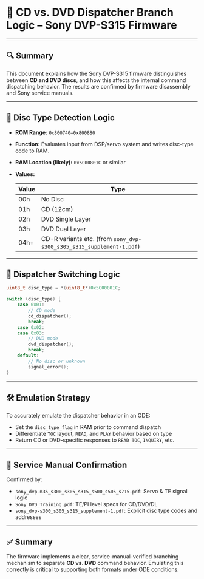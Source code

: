 
# 📄 CD vs. DVD Dispatcher Branch Logic – Sony DVP-S315 Firmware

---

## 🔍 Summary

This document explains how the Sony DVP-S315 firmware distinguishes between **CD and DVD discs**, and how this affects the internal command dispatching behavior. The results are confirmed by firmware disassembly and Sony service manuals.

---

## 🧠 Disc Type Detection Logic

- **ROM Range:** `0x800740–0x800880`
- **Function:** Evaluates input from DSP/servo system and writes disc-type code to RAM.
- **RAM Location (likely):** `0x5C00801C` or similar
- **Values:**

  | Value | Type                                                                 |
  | ----- | -------------------------------------------------------------------- |
  | 00h   | No Disc                                                              |
  | 01h   | CD (12cm)                                                            |
  | 02h   | DVD Single Layer                                                     |
  | 03h   | DVD Dual Layer                                                       |
  | 04h+  | CD-R variants etc. (from `sony_dvp-s300_s305_s315_supplement-1.pdf`) |

---

## 🔁 Dispatcher Switching Logic

```c
uint8_t disc_type = *(uint8_t*)0x5C00801C;

switch (disc_type) {
    case 0x01:
        // CD mode
        cd_dispatcher();
        break;
    case 0x02:
    case 0x03:
        // DVD mode
        dvd_dispatcher();
        break;
    default:
        // No disc or unknown
        signal_error();
}
```

---

## 🛠 Emulation Strategy

To accurately emulate the dispatcher behavior in an ODE:

- Set the `disc_type_flag` in RAM prior to command dispatch
- Differentiate `TOC` layout, `READ`, and `PLAY` behavior based on type
- Return CD or DVD-specific responses to `READ TOC`, `INQUIRY`, etc.

---

## 📘 Service Manual Confirmation

Confirmed by:

- `sony_dvp-m35_s300_s305_s315_s500_s505_s715.pdf`: Servo & TE signal logic
- `Sony_DVD_Training.pdf`: TE/PI level specs for CD/DVD/DL
- `sony_dvp-s300_s305_s315_supplement-1.pdf`: Explicit disc type codes and addresses

---

## ✅ Summary

The firmware implements a clear, service-manual-verified branching mechanism to separate **CD vs. DVD** command behavior. Emulating this correctly is critical to supporting both formats under ODE conditions.
